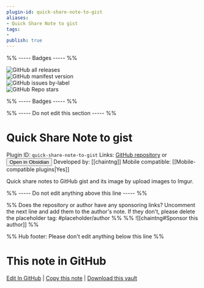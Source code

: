 ```yaml
---
plugin-id: quick-share-note-to-gist
aliases:
- Quick Share Note to gist
tags: 
- 
publish: true
---
```


%% ----- Badges ----- %%

![GitHub all releases](https://img.shields.io/github/downloads/chaintng/quick-share-note-to-gist/total?color=573E7A&logo=github&style=for-the-badge)   
![GitHub manifest version](https://img.shields.io/github/manifest-json/v/chaintng/quick-share-note-to-gist?color=573E7A&logo=github&style=for-the-badge)   
![GitHub issues by-label](https://img.shields.io/github/issues/chaintng/quick-share-note-to-gist/help%20wanted?color=573E7A&logo=github&style=for-the-badge)   
![GitHub Repo stars](https://img.shields.io/github/stars/chaintng/quick-share-note-to-gist?color=573E7A&logo=github&style=for-the-badge)

%% ----- Badges ----- %%

%% ----- Do not edit this section ----- %%

# Quick Share Note to gist

Plugin ID: `quick-share-note-to-gist`
Links: [GitHub repository](https://github.com/chaintng/quick-share-note-to-gist) or [<button id=HH>Open in Obsidian</button>](obsidian://show-plugin?id=quick-share-note-to-gist)
Developed by: [[chaintng]]
Mobile compatible: [[Mobile-compatible plugins|Yes]]

Quick share notes to GitHub gist and its image by upload images to Imgur.

%% ----- Do not edit anything above this line ----- %% 

%% Does the repository or author have any sponsoring links? Uncomment the next line and add them to the author's note. If they don't, please delete the placeholder tag: #placeholder/author %%
%% ![[chaintng#Sponsor this author]] %%

%% Hub footer: Please don't edit anything below this line %%

# This note in GitHub

<span class="git-footer">[Edit In GitHub](https://github.dev/obsidian-community/obsidian-hub/blob/main/02%20-%20Community%20Expansions/02.05%20All%20Community%20Expansions/Plugins/quick-share-note-to-gist.md "git-hub-edit-note") | [Copy this note](https://raw.githubusercontent.com/obsidian-community/obsidian-hub/main/02%20-%20Community%20Expansions/02.05%20All%20Community%20Expansions/Plugins/quick-share-note-to-gist.md "git-hub-copy-note") | [Download this vault](https://github.com/obsidian-community/obsidian-hub/archive/refs/heads/main.zip "git-hub-download-vault") </span>
